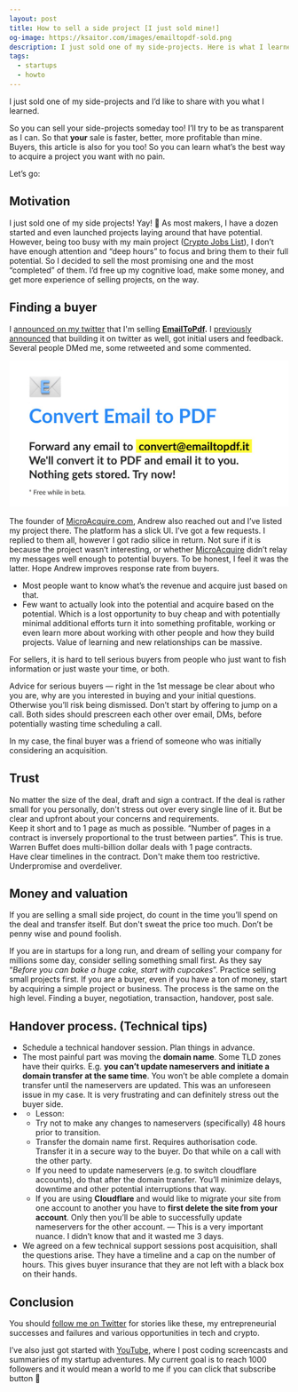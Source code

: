 ```yaml
---
layout: post
title: How to sell a side project [I just sold mine!]
og-image: https://ksaitor.com/images/emailtopdf-sold.png
description: I just sold one of my side-projects. Here is what I learned →
tags:
  - startups
  - howto
---
```

I just sold one of my side-projects and I’d like to share with you what I learned.

So you can sell your side-projects someday too! I’ll try to be as transparent as I can. So that **your** sale is faster, better, more profitable than mine. Buyers, this article is also for you too! So you can learn what’s the best way to
acquire a project you want with no pain.

Let’s go:

## Motivation

I just sold one of my side projects! Yay! 🍾 As most makers, I have a dozen started and even launched projects laying around that have potential. However, being too busy with my main project
([Crypto Jobs List](https://cryptojobslist.com)), I don’t have enough attention and “deep hours” to focus and bring them to their full potential. So I decided to sell the most promising one and the most “completed” of them. I’d free up my
cognitive load, make some money, and get more experience of selling projects, on the way.

## Finding a buyer

I [announced on my twitter](https://twitter.com/ksaitor/status/1247868963326799874) that I'm selling **[EmailToPdf](https://emailtopdf.it).** I [previously announced](https://twitter.com/ksaitor/status/1130747316053299200) that building it on twitter as well, got initial users and feedback. Several people DMed me, some retweeted and some commented.

![emailtopdf.it](/images/emailtopdf.png)

The founder of [MicroAcquire.com](https://microacquire.com/), Andrew also reached out and I’ve listed my project there. The platform has a slick UI. I’ve got a few requests. I replied to them all, however I got radio silice in return. Not
sure if it is because the project wasn’t interesting, or whether [MicroAcquire](https://microacquire.com/) didn’t relay my messages well enough to potential buyers. To be honest, I feel it was the latter. Hope Andrew improves response rate
from buyers.

* Most people want to know what’s the revenue and acquire just based on that.
* Few want to actually look into the potential and acquire based on the potential. Which is a lost opportunity to buy cheap and with potentially minimal additional efforts turn it into something profitable, working or even learn more
  about working with other people and how they build projects. Value of learning and new relationships can be massive.

For sellers, it is hard to tell serious buyers from people who just want to fish information or just waste your time, or both.

Advice for serious buyers — right in the 1st message be clear about who you are, why are you interested in buying and your initial questions. Otherwise you’ll risk being dismissed. Don’t start by offering to jump on a call. Both sides
should prescreen each other over email, DMs, before potentially wasting time scheduling a call.

In my case, the final buyer was a friend of someone who was initially considering an acquisition.

## Trust

No matter the size of the deal, draft and sign a contract. If the deal is rather small for you personally, don't stress out over every single line of it. But be clear and upfront about your concerns and requirements.\
Keep it short and to 1 page as much as possible. “Number of pages in a contract is inversely proportional to the trust between parties”. This is true. Warren Buffet does multi-billion dollar deals with 1 page contracts.\
Have clear timelines in the contract. Don't make them too restrictive. Underpromise and overdeliver.

## Money and valuation

If you are selling a small side project, do count in the time you’ll spend on the deal and transfer itself. But don't sweat the price too much. Don’t be penny wise and pound foolish.

If you are in startups for a long run, and dream of selling your company for millions some day, consider selling something small first. As they say “*Before you can bake a huge cake, start with cupcakes*”. Practice selling small projects first. If you are a buyer, even if you have a ton of money, start by acquiring a simple project or business.
The process is the same on the high level. Finding a buyer, negotiation, transaction, handover, post sale.

## Handover process. (Technical tips)

* Schedule a technical handover session. Plan things in advance.
* The most painful part was moving the **domain name**. Some TLD zones have their quirks. E.g. **you can’t update nameservers and initiate a domain transfer at the same time**. You won’t be able complete a domain transfer until the nameservers are updated. This was an unforeseen issue in my case. It is very frustrating and can definitely stress
  out the buyer side.
* * Lesson:
  * Try not to make any changes to nameservers (specifically) 48 hours prior to transition.
  * Transfer the domain name first. Requires authorisation code. Transfer it in a secure way to the buyer. Do that while on a call with the other party.
  * If you need to update nameservers (e.g. to switch cloudflare accounts), do that after the domain transfer. You’ll minimize delays, downtime and other potential interruptions that way.
  * If you are using **Cloudflare** and would like to migrate your site from one account to another you have to **first delete the site from your account**. Only then you’ll be able to successfully update nameservers for the other account. — This is a very important nuance. I didn’t know that and it wasted me 3 days.
* We agreed on a few technical support sessions post acquisition, shall the questions arise. They have a timeline and a cap on the number of hours. This gives buyer insurance that they are not left with a black box on their hands.

## Conclusion

You should [follow me on Twitter](https://twitter.com/ksaitor) for stories like these, my entrepreneurial successes and failures and various opportunities in tech and crypto.

I’ve also just got started with [YouTube](https://www.youtube.com/channel/UCPr3svxWJzJuog9R_-tKOUw), where I post coding screencasts and summaries of my startup adventures. My current goal is to reach 1000 followers and it would mean a world
to me if you can click that subscribe button 🙏